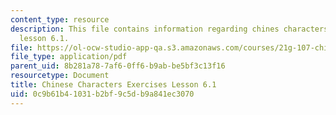```yaml
---
content_type: resource
description: This file contains information regarding chines characters exercises
  lesson 6.1.
file: https://ol-ocw-studio-app-qa.s3.amazonaws.com/courses/21g-107-chinese-i-streamlined-fall-2014/0c9b61b41031b2bf9c5db9a841ec3070_MIT21G_107F14_L6_st1_6.1.pdf
file_type: application/pdf
parent_uid: 8b281a78-7af6-0ff6-b9ab-be5bf3c13f16
resourcetype: Document
title: Chinese Characters Exercises Lesson 6.1
uid: 0c9b61b4-1031-b2bf-9c5d-b9a841ec3070
---
```

